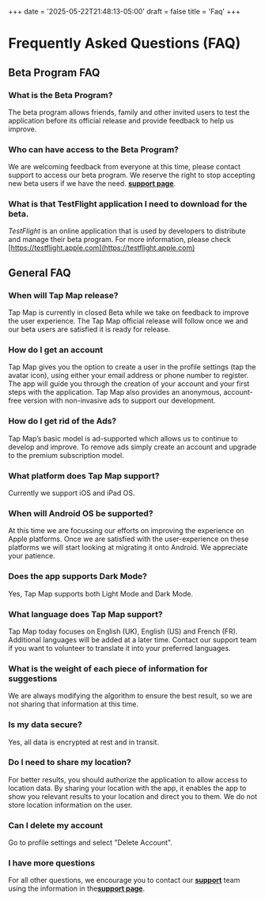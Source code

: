 +++
date = '2025-05-22T21:48:13-05:00'
draft = false
title = 'Faq'
+++

# Frequently Asked Questions (FAQ)

## Beta Program FAQ
### What is the Beta Program?
The beta program allows friends, family and other invited users to test the application before its official release and provide feedback to help us improve.

###  Who can have access to the Beta Program?
We are welcoming feedback from everyone at this time, please contact support to access our beta program. We reserve the right to stop accepting new beta users if we have the need. [**support page**](https://tapmapapp.org/support).

### What is that TestFlight application I need to download for the beta.
*TestFlight* is an online application that is used by developers to distribute and manage their beta program. For more information, please check [https://testflight.apple.com](https://testflight.apple.com)


## General FAQ

### When will Tap Map release?
Tap Map is currently in closed Beta while we take on feedback to improve the user experience. The Tap Map official release will follow once we and our beta users are satisfied it is ready for release. 

### How do I get an account
Tap Map gives you the option to create a user in the profile settings (tap the avatar icon), using either your email address or phone number to register. The app will guide you through the creation of your account and your first steps with the application. Tap Map also provides an anonymous, account-free version with non-invasive ads to support our development. 

### How do I get rid of the Ads?
Tap Map’s basic model is ad-supported which allows us to continue to develop and improve. To remove ads simply create an account and upgrade to the premium subscription model.

### What platform does Tap Map support?
Currently we support iOS and iPad OS.

### When will Android OS be supported?
At this time we are focussing our efforts on improving the experience on Apple platforms. Once we are satisfied with the user-experience on these platforms we will start looking at migrating it onto Android. We appreciate your patience.

### Does the app supports Dark Mode?
Yes, Tap Map supports both Light Mode and Dark Mode.

### What language does Tap Map support?
Tap Map today focuses on English (UK), English (US) and French (FR). Additional languages will be added at a later time. Contact our support team if you want to volunteer to translate it into your preferred languages.

### What is the weight of each piece of information for suggestions
We are always modifying the algorithm to ensure the best result, so we are not sharing that information at this time.

### Is my data secure?
Yes, all data is encrypted at rest and in transit.

### Do I need to share my location?
For better results, you should authorize the application to allow access to location data. By sharing your location with the app, it enables the app to show you relevant results to your location and direct you to them. We do not store location information on the user. 

### Can I delete my account
Go to profile settings and select "Delete Account".

### I have more questions
For all other questions, we encourage you to contact our [**support**](mailto:support@tapmapapp.org) team  using the information in the[**support page**](https://tapmapapp.org/support).

